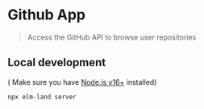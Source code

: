 # Github App
> Access the GitHub API to browse user repositories

## Local development

( Make sure you have [Node.js v16+](https://nodejs.org) installed)

```
npx elm-land server
```
